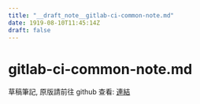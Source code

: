 ```yaml
---
title: "__draft_note__gitlab-ci-common-note.md"
date: 1919-08-10T11:45:14Z
draft: false
---
```


# gitlab-ci-common-note.md

草稿筆記, 原版請前往 github 查看: [連結](https:/github.com/tinghaolai/just-random-note/blob/master/cicd/gitlab/gitlab-ci-common-note.md)